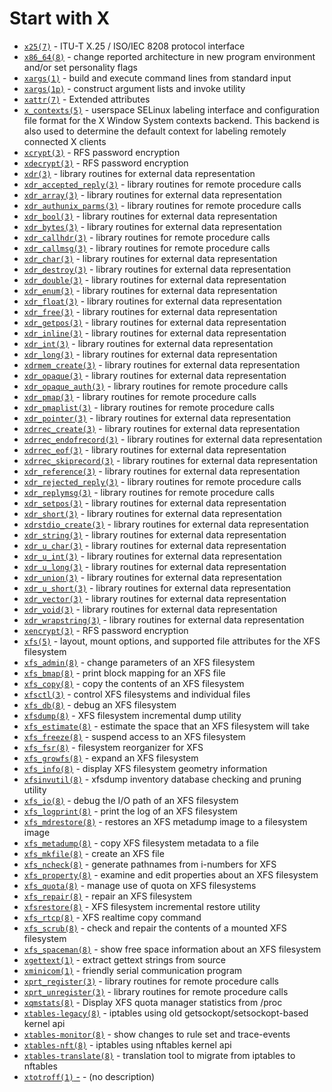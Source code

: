 # Start with X

- [`x25(7)`](https://www.man7.org/linux/man-pages/man7/x25.7.html) - ITU-T X.25 / ISO/IEC 8208 protocol interface
- [`x86_64(8)`](https://www.man7.org/linux/man-pages/man8/x86_64.8.html) - change reported architecture in new program environment and/or set personality flags
- [`xargs(1)`](https://www.man7.org/linux/man-pages/man1/xargs.1.html) - build and execute command lines from standard input
- [`xargs(1p)`](https://www.man7.org/linux/man-pages/man1/xargs.1p.html) - construct argument lists and invoke utility
- [`xattr(7)`](https://www.man7.org/linux/man-pages/man7/xattr.7.html) - Extended attributes
- [`x_contexts(5)`](https://www.man7.org/linux/man-pages/man5/x_contexts.5.html) - userspace SELinux labeling interface and configuration file format for the X Window System contexts backend. This backend is also used to determine the default context for labeling remotely connected X clients
- [`xcrypt(3)`](https://www.man7.org/linux/man-pages/man3/xcrypt.3.html) - RFS password encryption
- [`xdecrypt(3)`](https://www.man7.org/linux/man-pages/man3/xdecrypt.3.html) - RFS password encryption
- [`xdr(3)`](https://www.man7.org/linux/man-pages/man3/xdr.3.html) - library routines for external data representation
- [`xdr_accepted_reply(3)`](https://www.man7.org/linux/man-pages/man3/xdr_accepted_reply.3.html) - library routines for remote procedure calls
- [`xdr_array(3)`](https://www.man7.org/linux/man-pages/man3/xdr_array.3.html) - library routines for external data representation
- [`xdr_authunix_parms(3)`](https://www.man7.org/linux/man-pages/man3/xdr_authunix_parms.3.html) - library routines for remote procedure calls
- [`xdr_bool(3)`](https://www.man7.org/linux/man-pages/man3/xdr_bool.3.html) - library routines for external data representation
- [`xdr_bytes(3)`](https://www.man7.org/linux/man-pages/man3/xdr_bytes.3.html) - library routines for external data representation
- [`xdr_callhdr(3)`](https://www.man7.org/linux/man-pages/man3/xdr_callhdr.3.html) - library routines for remote procedure calls
- [`xdr_callmsg(3)`](https://www.man7.org/linux/man-pages/man3/xdr_callmsg.3.html) - library routines for remote procedure calls
- [`xdr_char(3)`](https://www.man7.org/linux/man-pages/man3/xdr_char.3.html) - library routines for external data representation
- [`xdr_destroy(3)`](https://www.man7.org/linux/man-pages/man3/xdr_destroy.3.html) - library routines for external data representation
- [`xdr_double(3)`](https://www.man7.org/linux/man-pages/man3/xdr_double.3.html) - library routines for external data representation
- [`xdr_enum(3)`](https://www.man7.org/linux/man-pages/man3/xdr_enum.3.html) - library routines for external data representation
- [`xdr_float(3)`](https://www.man7.org/linux/man-pages/man3/xdr_float.3.html) - library routines for external data representation
- [`xdr_free(3)`](https://www.man7.org/linux/man-pages/man3/xdr_free.3.html) - library routines for external data representation
- [`xdr_getpos(3)`](https://www.man7.org/linux/man-pages/man3/xdr_getpos.3.html) - library routines for external data representation
- [`xdr_inline(3)`](https://www.man7.org/linux/man-pages/man3/xdr_inline.3.html) - library routines for external data representation
- [`xdr_int(3)`](https://www.man7.org/linux/man-pages/man3/xdr_int.3.html) - library routines for external data representation
- [`xdr_long(3)`](https://www.man7.org/linux/man-pages/man3/xdr_long.3.html) - library routines for external data representation
- [`xdrmem_create(3)`](https://www.man7.org/linux/man-pages/man3/xdrmem_create.3.html) - library routines for external data representation
- [`xdr_opaque(3)`](https://www.man7.org/linux/man-pages/man3/xdr_opaque.3.html) - library routines for external data representation
- [`xdr_opaque_auth(3)`](https://www.man7.org/linux/man-pages/man3/xdr_opaque_auth.3.html) - library routines for remote procedure calls
- [`xdr_pmap(3)`](https://www.man7.org/linux/man-pages/man3/xdr_pmap.3.html) - library routines for remote procedure calls
- [`xdr_pmaplist(3)`](https://www.man7.org/linux/man-pages/man3/xdr_pmaplist.3.html) - library routines for remote procedure calls
- [`xdr_pointer(3)`](https://www.man7.org/linux/man-pages/man3/xdr_pointer.3.html) - library routines for external data representation
- [`xdrrec_create(3)`](https://www.man7.org/linux/man-pages/man3/xdrrec_create.3.html) - library routines for external data representation
- [`xdrrec_endofrecord(3)`](https://www.man7.org/linux/man-pages/man3/xdrrec_endofrecord.3.html) - library routines for external data representation
- [`xdrrec_eof(3)`](https://www.man7.org/linux/man-pages/man3/xdrrec_eof.3.html) - library routines for external data representation
- [`xdrrec_skiprecord(3)`](https://www.man7.org/linux/man-pages/man3/xdrrec_skiprecord.3.html) - library routines for external data representation
- [`xdr_reference(3)`](https://www.man7.org/linux/man-pages/man3/xdr_reference.3.html) - library routines for external data representation
- [`xdr_rejected_reply(3)`](https://www.man7.org/linux/man-pages/man3/xdr_rejected_reply.3.html) - library routines for remote procedure calls
- [`xdr_replymsg(3)`](https://www.man7.org/linux/man-pages/man3/xdr_replymsg.3.html) - library routines for remote procedure calls
- [`xdr_setpos(3)`](https://www.man7.org/linux/man-pages/man3/xdr_setpos.3.html) - library routines for external data representation
- [`xdr_short(3)`](https://www.man7.org/linux/man-pages/man3/xdr_short.3.html) - library routines for external data representation
- [`xdrstdio_create(3)`](https://www.man7.org/linux/man-pages/man3/xdrstdio_create.3.html) - library routines for external data representation
- [`xdr_string(3)`](https://www.man7.org/linux/man-pages/man3/xdr_string.3.html) - library routines for external data representation
- [`xdr_u_char(3)`](https://www.man7.org/linux/man-pages/man3/xdr_u_char.3.html) - library routines for external data representation
- [`xdr_u_int(3)`](https://www.man7.org/linux/man-pages/man3/xdr_u_int.3.html) - library routines for external data representation
- [`xdr_u_long(3)`](https://www.man7.org/linux/man-pages/man3/xdr_u_long.3.html) - library routines for external data representation
- [`xdr_union(3)`](https://www.man7.org/linux/man-pages/man3/xdr_union.3.html) - library routines for external data representation
- [`xdr_u_short(3)`](https://www.man7.org/linux/man-pages/man3/xdr_u_short.3.html) - library routines for external data representation
- [`xdr_vector(3)`](https://www.man7.org/linux/man-pages/man3/xdr_vector.3.html) - library routines for external data representation
- [`xdr_void(3)`](https://www.man7.org/linux/man-pages/man3/xdr_void.3.html) - library routines for external data representation
- [`xdr_wrapstring(3)`](https://www.man7.org/linux/man-pages/man3/xdr_wrapstring.3.html) - library routines for external data representation
- [`xencrypt(3)`](https://www.man7.org/linux/man-pages/man3/xencrypt.3.html) - RFS password encryption
- [`xfs(5)`](https://www.man7.org/linux/man-pages/man5/xfs.5.html) - layout, mount options, and supported file attributes for the XFS filesystem
- [`xfs_admin(8)`](https://www.man7.org/linux/man-pages/man8/xfs_admin.8.html) - change parameters of an XFS filesystem
- [`xfs_bmap(8)`](https://www.man7.org/linux/man-pages/man8/xfs_bmap.8.html) - print block mapping for an XFS file
- [`xfs_copy(8)`](https://www.man7.org/linux/man-pages/man8/xfs_copy.8.html) - copy the contents of an XFS filesystem
- [`xfsctl(3)`](https://www.man7.org/linux/man-pages/man3/xfsctl.3.html) - control XFS filesystems and individual files
- [`xfs_db(8)`](https://www.man7.org/linux/man-pages/man8/xfs_db.8.html) - debug an XFS filesystem
- [`xfsdump(8)`](https://www.man7.org/linux/man-pages/man8/xfsdump.8.html) - XFS filesystem incremental dump utility
- [`xfs_estimate(8)`](https://www.man7.org/linux/man-pages/man8/xfs_estimate.8.html) - estimate the space that an XFS filesystem will take
- [`xfs_freeze(8)`](https://www.man7.org/linux/man-pages/man8/xfs_freeze.8.html) - suspend access to an XFS filesystem
- [`xfs_fsr(8)`](https://www.man7.org/linux/man-pages/man8/xfs_fsr.8.html) - filesystem reorganizer for XFS
- [`xfs_growfs(8)`](https://www.man7.org/linux/man-pages/man8/xfs_growfs.8.html) - expand an XFS filesystem
- [`xfs_info(8)`](https://www.man7.org/linux/man-pages/man8/xfs_info.8.html) - display XFS filesystem geometry information
- [`xfsinvutil(8)`](https://www.man7.org/linux/man-pages/man8/xfsinvutil.8.html) - xfsdump inventory database checking and pruning utility
- [`xfs_io(8)`](https://www.man7.org/linux/man-pages/man8/xfs_io.8.html) - debug the I/O path of an XFS filesystem
- [`xfs_logprint(8)`](https://www.man7.org/linux/man-pages/man8/xfs_logprint.8.html) - print the log of an XFS filesystem
- [`xfs_mdrestore(8)`](https://www.man7.org/linux/man-pages/man8/xfs_mdrestore.8.html) - restores an XFS metadump image to a filesystem image
- [`xfs_metadump(8)`](https://www.man7.org/linux/man-pages/man8/xfs_metadump.8.html) - copy XFS filesystem metadata to a file
- [`xfs_mkfile(8)`](https://www.man7.org/linux/man-pages/man8/xfs_mkfile.8.html) - create an XFS file
- [`xfs_ncheck(8)`](https://www.man7.org/linux/man-pages/man8/xfs_ncheck.8.html) - generate pathnames from i-numbers for XFS
- [`xfs_property(8)`](https://www.man7.org/linux/man-pages/man8/xfs_property.8.html) - examine and edit properties about an XFS filesystem
- [`xfs_quota(8)`](https://www.man7.org/linux/man-pages/man8/xfs_quota.8.html) - manage use of quota on XFS filesystems
- [`xfs_repair(8)`](https://www.man7.org/linux/man-pages/man8/xfs_repair.8.html) - repair an XFS filesystem
- [`xfsrestore(8)`](https://www.man7.org/linux/man-pages/man8/xfsrestore.8.html) - XFS filesystem incremental restore utility
- [`xfs_rtcp(8)`](https://www.man7.org/linux/man-pages/man8/xfs_rtcp.8.html) - XFS realtime copy command
- [`xfs_scrub(8)`](https://www.man7.org/linux/man-pages/man8/xfs_scrub.8.html) - check and repair the contents of a mounted XFS filesystem
- [`xfs_spaceman(8)`](https://www.man7.org/linux/man-pages/man8/xfs_spaceman.8.html) - show free space information about an XFS filesystem
- [`xgettext(1)`](https://www.man7.org/linux/man-pages/man1/xgettext.1.html) - extract gettext strings from source
- [`xminicom(1)`](https://www.man7.org/linux/man-pages/man1/xminicom.1.html) - friendly serial communication program
- [`xprt_register(3)`](https://www.man7.org/linux/man-pages/man3/xprt_register.3.html) - library routines for remote procedure calls
- [`xprt_unregister(3)`](https://www.man7.org/linux/man-pages/man3/xprt_unregister.3.html) - library routines for remote procedure calls
- [`xqmstats(8)`](https://www.man7.org/linux/man-pages/man8/xqmstats.8.html) - Display XFS quota manager statistics from /proc
- [`xtables-legacy(8)`](https://www.man7.org/linux/man-pages/man8/xtables-legacy.8.html) - iptables using old getsockopt/setsockopt-based kernel api
- [`xtables-monitor(8)`](https://www.man7.org/linux/man-pages/man8/xtables-monitor.8.html) - show changes to rule set and trace-events
- [`xtables-nft(8)`](https://www.man7.org/linux/man-pages/man8/xtables-nft.8.html) - iptables using nftables kernel api
- [`xtables-translate(8)`](https://www.man7.org/linux/man-pages/man8/xtables-translate.8.html) - translation tool to migrate from iptables to nftables
- [`xtotroff(1)` -](https://www.man7.org/linux/man-pages/man1/xtotroff.1.html) - (no description)